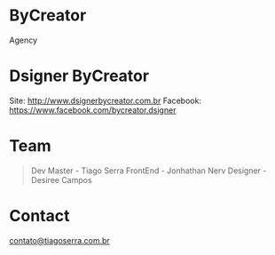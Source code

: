 # ByCreator
Agency

# Dsigner ByCreator

Site: http://www.dsignerbycreator.com.br
Facebook: https://www.facebook.com/bycreator.dsigner

# Team

  > Dev Master - Tiago Serra
  > FrontEnd - Jonhathan Nerv
  > Designer - Desiree Campos

# Contact
contato@tiagoserra.com.br
